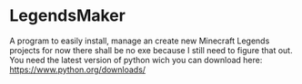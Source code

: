 # LegendsMaker
A program to easily install, manage an create new Minecraft Legends projects
for now there shall be no exe because I still need to figure that out. You need the latest version of python wich you can download here: https://www.python.org/downloads/
